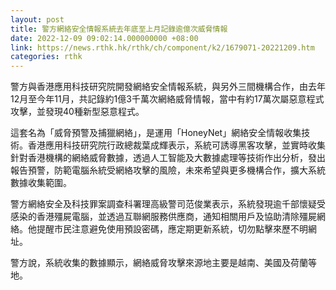 ```yaml
---
layout: post
title: 警方網絡安全情報系統去年底至上月記錄逾億次威脅情報
date: 2022-12-09 09:02:14.000000000 +08:00
link: https://news.rthk.hk/rthk/ch/component/k2/1679071-20221209.htm
categories: rthk
---
```


警方與香港應用科技研究院開發網絡安全情報系統，與另外三間機構合作，由去年12月至今年11月，共記錄約1億3千萬次網絡威脅情報，當中有約17萬次屬惡意程式攻擊，並發現40種新型惡意程式。

這套名為「威脅預警及捕獵網絡」，是運用「HoneyNet」網絡安全情報收集技術。香港應用科技研究院行政總裁葉成輝表示，系統可誘導黑客攻擊，並實時收集針對香港機構的網絡威脅數據，透過人工智能及大數據處理等技術作出分析，發出報告預警，防範電腦糸統受網絡攻擊的風險，未來希望與更多機構合作，擴大系統數據收集範圍。 

警方網絡安全及科技罪案調查科署理高級警司范俊業表示，系統發現逾千部懷疑受感染的香港殭屍電腦，並透過互聯網服務供應商，通知相關用戶及協助清除殭屍網絡。他提醒市民注意避免使用預設密碼，應定期更新系統，切勿點擊來歷不明網址。

警方說，系統收集的數據顯示，網絡威脅攻擊來源地主要是越南、美國及荷蘭等地。
